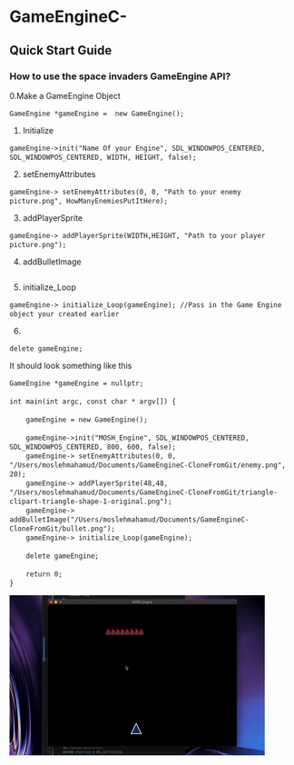 # GameEngineC-

## Quick Start Guide

### How to use the space invaders GameEngine API?

0.Make a GameEngine Object

```
GameEngine *gameEngine =  new GameEngine();

```

1. Initialize
```
gameEngine->init("Name Of your Engine", SDL_WINDOWPOS_CENTERED, SDL_WINDOWPOS_CENTERED, WIDTH, HEIGHT, false);    

```
    
2.  setEnemyAttributes
```
gameEngine-> setEnemyAttributes(0, 0, "Path to your enemy picture.png", HowManyEnemiesPutItHere);

```


3. addPlayerSprite
```
gameEngine-> addPlayerSprite(WIDTH,HEIGHT, "Path to your player picture.png");

```
4. addBulletImage

```gameEngine-> addBulletImage("Path to your enemy picture.png");
```
5. initialize_Loop
```
gameEngine-> initialize_Loop(gameEngine); //Pass in the Game Engine object your created earlier

```
6. 
```
delete gameEngine;

```

It should look something like this

```
GameEngine *gameEngine = nullptr;

int main(int argc, const char * argv[]) {
       
    gameEngine = new GameEngine();
    
    gameEngine->init("MOSH_Engine", SDL_WINDOWPOS_CENTERED, SDL_WINDOWPOS_CENTERED, 800, 600, false);
    gameEngine-> setEnemyAttributes(0, 0, "/Users/moslehmahamud/Documents/GameEngineC-CloneFromGit/enemy.png", 20);
    gameEngine-> addPlayerSprite(48,48, "/Users/moslehmahamud/Documents/GameEngineC-CloneFromGit/triangle-clipart-triangle-shape-1-original.png");
    gameEngine-> addBulletImage("/Users/moslehmahamud/Documents/GameEngineC-CloneFromGit/bullet.png");
    gameEngine-> initialize_Loop(gameEngine);
    
    delete gameEngine;
    
    return 0;
}
```

![DEMO](https://github.com/mosh98/GameEngineC-/blob/master/ezgif.com-crop.gif)
